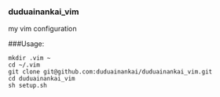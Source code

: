 ### duduainankai_vim

my vim configuration

###Usage:

```shell
mkdir .vim ~
cd ~/.vim
git clone git@github.com:duduainankai/duduainankai_vim.git
cd duduainankai_vim
sh setup.sh
```
